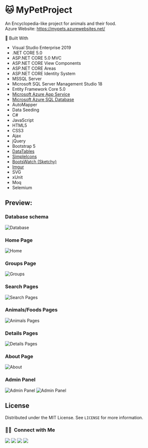 

# 🐱 MyPetProject
An Encyclopedia-like project for animals and their food.\
Azure Website: https://mypets.azurewebsites.net/

 🔨 Built With
- Visual Studio Enterprise 2019
- .NET CORE 5.0
- ASP.NET CORE 5.0 MVC
- ASP.NET CORE View Components
- ASP.NET CORE Areas
- ASP.NET CORE Identity System
- MSSQL Server
- Microsoft SQL Server Management Studio 18
- Entity Framework Core 5.0
- [Microsoft Azure App Service](https://azure.microsoft.com/en-us/services/app-service/, "Microsoft Ezure App Service")
- [Microsoft Azure SQL Database](https://azure.microsoft.com/en-us/products/azure-sql/database/, "Azure SQL Database")
- AutoMapper
- Data Seeding
- C#
- JavaScript
- HTML5
- CSS3
- Ajax
- jQuery
- Bootstrap 5
- [DataTables](https://datatables.net/, "DataTables")
- [SimpleIcons](https://simpleicons.org/?q=git "SimpleIcons")
- [BootsWatch (Sketchy)](https://bootswatch.com/sketchy/ "BootsWatch (Sketchy)")
- [Imgur](https://imgur.com/, "Imgur")
- SVG
- xUnit
- Moq
- Selemium

## Preview:

### Database schema
![Database](https://i.imgur.com/S1bxxHS.png)

### Home Page
![Home](https://i.imgur.com/dHbG8y1.png)

### Groups Page
![Groups](https://i.imgur.com/wwMYnKu.png)

### Search Pages
![Search Pages](https://i.imgur.com/GarKUff.png)

### Animals/Foods Pages
![Animals Pages](https://i.imgur.com/w1e1Ko0.png)

### Details Pages
![Details Pages](https://i.imgur.com/nX2LttD.png)

### About Page
![About](https://i.imgur.com/6edDdw1.png)

### Admin Panel
![Admin Panel](https://i.imgur.com/Nz8aVoL.png)
![Admin Panel](https://i.imgur.com/QIG0FoD.png)

<!-- LICENSE -->
## License

Distributed under the MIT License. See `LICENSE` for more information.

### 🤝🏻  &nbsp;Connect with Me

<a href="https://www.linkedin.com/in/georgi-kalkovski/"><img src="https://img.shields.io/badge/-Georgi%20Kalkovski-0A66C2?style=flat&logo=linkedin&logoColor=white"/></a>
<a href="mailto:g.kalkovski.92@gmail.com"><img src="https://img.shields.io/badge/-g.kalkovski.92@gmail.com-EA4335?style=flat&logo=gmail&logoColor=white"/></a>
<a href="https://www.facebook.com/georgi.kalkovski"><img src="https://img.shields.io/badge/-Georgi%20Kalkovski-1877F2?style=flat&logo=facebook&logoColor=white"/></a>
<a href="https://discord.com/users/242250226545590274"><img src="https://img.shields.io/badge/-Terter%238298-5865F2?style=flat&logo=discord&logoColor=white"/></a>

<!--  <a href="https://www.reddit.com/user/TerterBG"><img src="https://img.shields.io/badge/-Reddit-FF4500?style=flat&logo=reddit&logoColor=white"/></a> -->
